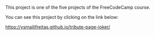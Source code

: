This project is one of the five projects of the FreeCodeCamp course.

You can see this project by clicking on the link below: 

https://ysmailifreitas.github.io/tribute-page-joker/
